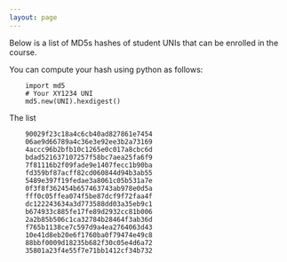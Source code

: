 ```yaml
---
layout: page
---
```


Below is a list of MD5s hashes of student UNIs that can be enrolled in the course.

You can compute your hash using python as follows:

        import md5
        # Your XY1234 UNI
        md5.new(UNI).hexdigest()

The list

        90029f23c18a4c6cb40ad827861e7454
        06ae9d66789a4c36e3e92ee3b2a73169
        4accc96b2bfb10c1265e0c017a8cbc6d
        bdad521637107257f58bc7aea25fa6f9
        7f81116b2f09fade9e1407fecc1b90ba
        fd359bf87acff82cd060844d94b3ab55
        5489e397f19fedae3a8061c05b531a7e
        0f3f8f362454b657463743ab978e0d5a
        fff0c05ffea074f5be87dcf9f72faa4f
        dc122243634a3d773588dd03a35eb9c1
        b674933c885fe17fe89d2932cc81b006
        2a2b85b506c1ca32784b28464f3ab36d
        f765b1138ce7c597d9a4ea2764063d43
        10e41d8eb20e6f1760ba0f79474e49c8
        88bbf0009d18235b682f30c05e4d6a72
        35801a23f4e55f7e71bb1412cf34b732
